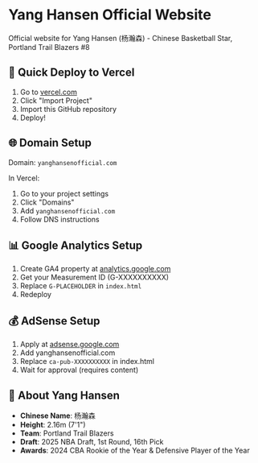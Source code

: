 # Yang Hansen Official Website

Official website for Yang Hansen (杨瀚森) - Chinese Basketball Star, Portland Trail Blazers #8

## 🚀 Quick Deploy to Vercel

1. Go to [vercel.com](https://vercel.com)
2. Click "Import Project"
3. Import this GitHub repository
4. Deploy!

## 🌐 Domain Setup

Domain: `yanghansenofficial.com`

In Vercel:
1. Go to your project settings
2. Click "Domains"
3. Add `yanghansenofficial.com`
4. Follow DNS instructions

## 📊 Google Analytics Setup

1. Create GA4 property at [analytics.google.com](https://analytics.google.com)
2. Get your Measurement ID (G-XXXXXXXXXX)
3. Replace `G-PLACEHOLDER` in `index.html`
4. Redeploy

## 💰 AdSense Setup

1. Apply at [adsense.google.com](https://adsense.google.com)
2. Add yanghansenofficial.com
3. Replace `ca-pub-XXXXXXXXXX` in index.html
4. Wait for approval (requires content)

## 🏀 About Yang Hansen

- **Chinese Name**: 杨瀚森
- **Height**: 2.16m (7'1")
- **Team**: Portland Trail Blazers
- **Draft**: 2025 NBA Draft, 1st Round, 16th Pick
- **Awards**: 2024 CBA Rookie of the Year & Defensive Player of the Year